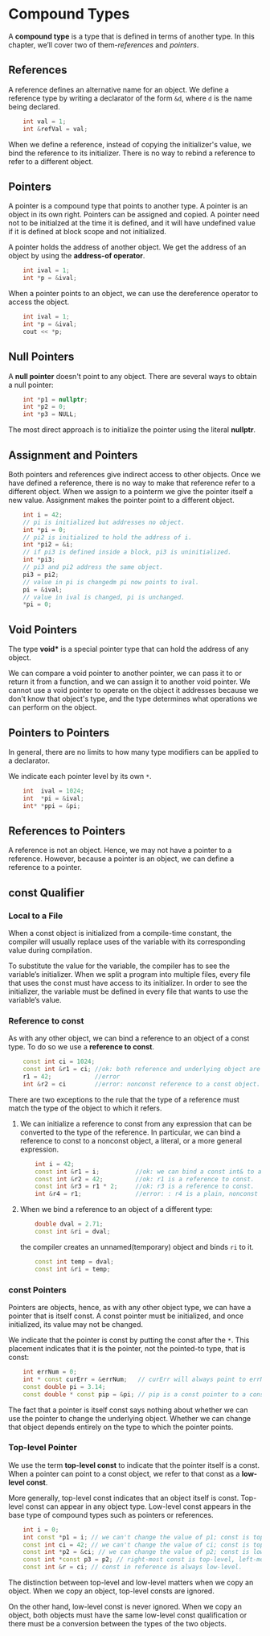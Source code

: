 # Compound Types

A **compound type** is a type that is defined in terms of another type. In this chapter, we’ll cover two of them-_references_ and _pointers_.

## References

A reference defines an alternative name for an object. We define a reference type by writing a declarator of the form
`&d`, where `d` is the name being declared.

```C++
    int val = 1;
    int &refVal = val;
```

When we define a reference, instead of copying the initializer's value, we bind the reference to its initializer. There is no way to rebind a reference to refer to a different object.

## Pointers

A pointer is a compound type that points to another type. A pointer is an object in its own right. Pointers can be assigned and copied. A pointer need not to be initialzed at the time it is defined, and it will have undefined value if it is defined at block scope and not initialized.

A pointer holds the address of another object. We get the address of an object by using the **address-of operator**.

```C++
    int ival = 1;
    int *p = &ival;
```

When a pointer points to an object, we can use the dereference operator to access the object.

```Cpp
    int ival = 1;
    int *p = &ival;
    cout << *p;
```

## Null Pointers

A **null pointer** doesn't point to any object. There are several ways to obtain a null pointer:

```Cpp
    int *p1 = nullptr;
    int *p2 = 0;
    int *p3 = NULL;
```

The most direct approach is to initialize the pointer using the literal **nullptr**.

## Assignment and Pointers

Both pointers and references give indirect access to other objects. Once we have defined a reference, there is no way to make that reference refer to a different object. When we assign to a pointerm we give the pointer itself a new value. Assignment makes the pointer point to a different object.

```cpp
    int i = 42;
    // pi is initialized but addresses no object.
    int *pi = 0;
    // pi2 is initialized to hold the address of i.
    int *pi2 = &i;
    // if pi3 is defined inside a block, pi3 is uninitialized.
    int *pi3;
    // pi3 and pi2 address the same object.
    pi3 = pi2;
    // value in pi is changedm pi now points to ival.
    pi = &ival;
    // value in ival is changed, pi is unchanged.
    *pi = 0;
```

## Void Pointers

The type **void\*** is a special pointer type that can hold the address of any object.

We can compare a void pointer to another pointer, we can pass it to or return it from a function, and we can assign it to another void pointer. We cannot use a void pointer to operate on the object it addresses because we don't know that object's type, and the type determines what operations we can perform on the object.

## Pointers to Pointers

In general, there are no limits to how many type modifiers can be applied to a declarator.

We indicate each pointer level by its own `*`.

```cpp
    int  ival = 1024;
    int  *pi = &ival;
    int* *ppi = &pi;
```

## References to Pointers

A reference is not an object. Hence, we may not have a pointer to a reference. However, because a pointer is an object, we can define a reference to a pointer.

## const Qualifier

### Local to a File

When a const object is initialized from a compile-time constant, the compiler will usually replace uses of the variable with its corresponding value during compilation.

To substitute the value for the variable, the compiler has to see the variable’s initializer. When we split a program into multiple files, every file that uses the const must have access to its initializer. In order to see the initializer, the variable must be defined in every file that wants to use the variable’s value.

### Reference to const

As with any other object, we can bind a reference to an object of a const type.
To do so we use a **reference to const**.

```c++
    const int ci = 1024;
    const int &r1 = ci; //ok: both reference and underlying object are const.
    r1 = 42;            //error
    int &r2 = ci        //error: nonconst reference to a const object.
```

There are two exceptions to the rule that the type of a reference must match the type of the object to which it refers.

1. We can initialize a reference to const from any expression that can be converted to the type of the reference. In particular, we can bind a reference to const to a nonconst object, a literal, or a more general expression.
   ```c++
       int i = 42;
       const int &r1 = i;          //ok: we can bind a const int& to a plain int object.
       const int &r2 = 42;         //ok: r1 is a reference to const.
       const int &r3 = r1 * 2;     //ok: r3 is a reference to const.
       int &r4 = r1;               //error: : r4 is a plain, nonconst reference.
   ```
1. When we bind a reference to an object of a different type:
   ```c++
       double dval = 2.71;
       const int &ri = dval;
   ```
   the compiler creates an unnamed(temporary) object and binds `ri` to it.
   ```c++
       const int temp = dval;
       const int &ri = temp;
   ```

### const Pointers

Pointers are objects, hence, as with any other object type, we can have a pointer that is itself const. A const pointer must be initialized, and once initialized, its value may not be changed.

We indicate that the pointer is const by putting the const after the `*`. This placement indicates that it is the pointer, not the pointed-to type, that is const:

```C++
    int errNum = 0;
    int * const curErr = &errNum;   // curErr will always point to errNum.
    const double pi = 3.14;
    const double * const pip = &pi; // pip is a const pointer to a const object.
```

The fact that a pointer is itself const says nothing about whether we can use
the pointer to change the underlying object. Whether we can change that object depends entirely on the type to which the pointer points.

### Top-level Pointer

We use the term **top-level const** to indicate that the pointer itself is a const. When a pointer can point to a const object, we refer to that const as a **low-level const**.

More generally, top-level const indicates that an object itself is const. Top-level const can appear in any object type. Low-level const appears in the base type of compound types such as pointers or references.

```Cpp
    int i = 0;
    int const *p1 = i; // we can't change the value of p1; const is top-level.
    const int ci = 42; // we can't change the value of ci; const is top-level.
    const int *p2 = &ci; // we can change the value of p2; const is low-level.
    const int *const p3 = p2; // right-most const is top-level, left-most is not.
    const int &r = ci; // const in reference is always low-level.
```

The distinction between top-level and low-level matters when we copy an object. When we copy an object, top-level consts are ignored.

On the other hand, low-level const is never ignored. When we copy an object, both objects must have the same low-level const qualification or there must be a conversion between the types of the two objects.

